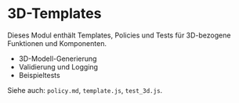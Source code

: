 # 3D-Templates

Dieses Modul enthält Templates, Policies und Tests für 3D-bezogene Funktionen und Komponenten.

- 3D-Modell-Generierung
- Validierung und Logging
- Beispieltests

Siehe auch: `policy.md`, `template.js`, `test_3d.js`.
